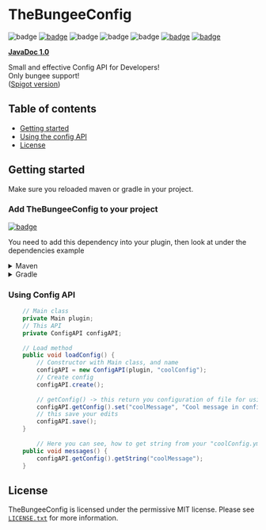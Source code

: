 # TheBungeeConfig
![badge](https://img.shields.io/github/v/release/FlyUltra/TheBungeeConfig)
[![badge](https://jitpack.io/v/FlyUltra/TheBungeeConfig.svg)](https://jitpack.io/#FlyUltra/TheBungeeConfig)
![badge](https://img.shields.io/github/downloads/FlyUltra/TheBungeeConfig/total)
![badge](https://img.shields.io/github/last-commit/FlyUltra/TheBungeeConfig)
![badge](https://img.shields.io/badge/platform-bungee-lightgrey)
[![badge](https://img.shields.io/discord/896466173166747650?label=discord)](https://discord.gg/2PpdrfxhD4)
[![badge](https://img.shields.io/github/license/FlyUltra/TheBungeeConfig)](https://github.com/FlyUltra/TheBungeeConfig/blob/master/LICENSE.txt)

**[JavaDoc 1.0](https://foresttechmc.github.io/TheBungeeConfig/1.0/)**

Small and effective Config API for Developers! <br>
Only bungee support! <br>
([Spigot version](https://github.com/ForestTechMC/ForestConfigAPI))

## Table of contents

* [Getting started](#getting-started)
* [Using the config API](#using-config-api)
* [License](#license)

## Getting started

Make sure you reloaded maven or gradle in your project.

### Add TheBungeeConfig to your project

[![badge](https://jitpack.io/v/FlyUltra/TheBungeeConfig.svg)](https://jitpack.io/#FlyUltra/TheBungeeConfig)

You need to add this dependency into your plugin, then look at under the dependencies example

<details>
    <summary>Maven</summary>

```xml
<repositories>
    <repository>
        <id>jitpack.io</id>
        <url>https://jitpack.io</url>
    </repository>
</repositories>

<dependencies>
    <dependency>
        <groupId>com.github.FlyUltra</groupId>
        <artifactId>TheBungeeConfig</artifactId>
        <version>VERSION</version>
        <scope>provided</scope>
    </dependency>
</dependencies>
```
</details>

<details>
    <summary>Gradle</summary>

```gradle
allprojects {
    repositories {
        ...
        maven { url 'https://jitpack.io' }
    }
}

dependencies {
    implementation 'com.github.FlyUltra:TheBungeeConfig:VERSION'
}
```
</details>

### Using Config API

```java
    // Main class
    private Main plugin;
    // This API
    private ConfigAPI configAPI;
    
    // Load method
    public void loadConfig() {
        // Constructor with Main class, and name
        configAPI = new ConfigAPI(plugin, "coolConfig");    
        // Create config
        configAPI.create();
        
        // getConfig() -> this return you configuration of file for using like normal config
        configAPI.getConfig().set("coolMessage", "Cool message in config!");
        // this save your edits
        configAPI.save();
    }
    
        // Here you can see, how to get string from your "coolConfig.yml" with path "coolMessage"
    public void messages() {
        configAPI.getConfig().getString("coolMessage");
    }
```

## License
TheBungeeConfig is licensed under the permissive MIT license. Please see [`LICENSE.txt`](https://github.com/FlyUltra/TheBungeeConfig/blob/master/LICENSE.txt) for more information.